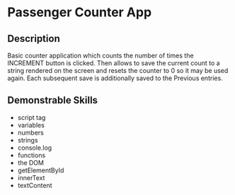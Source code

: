 # Passenger Counter App

## Description
Basic counter application which counts the number of times the INCREMENT
button is clicked. Then allows to save the current count to a string
rendered on the screen and resets the counter to 0 so it may be used
again. Each subsequent save is additionally saved to the Previous
entries.

## Demonstrable Skills
* script tag
* variables
* numbers
* strings
* console.log
* functions
* the DOM
* getElementById
* innerText
* textContent

